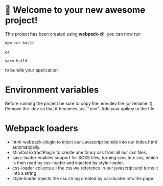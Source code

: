 # 🚀 Welcome to your new awesome project!

This project has been created using **webpack-cli**, you can now run

```
npm run build
```

or

```
yarn build
```

to bundle your application

# Environment variables
Before running the project be sure to copy the .env.dev file (or rename it). Remove the .dev so that it becomes just ".env". Add your apikey to the file.

# Webpack loaders
- html-webpack-plugin to inject our Javascript bundle into our index.html automatically.
- MiniCssExtractPlugin to create one fancy css from all our css files.
- sass-loader enables support for SCSS files, turning scss into css, which is then read by css-loader and injected by style-loader.
- css-loader collects all the css we reference in our javascript and turns it into a string
- style-loader injects the css string created by css-loader into the page.
